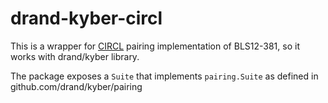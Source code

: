 # drand-kyber-circl

This is a wrapper for [CIRCL](https://github.com/cloudflare/circl/) pairing implementation of BLS12-381, so it works with drand/kyber library.

The package exposes a `Suite` that implements `pairing.Suite` as 
defined in github.com/drand/kyber/pairing

